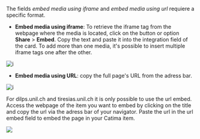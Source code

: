 The fields *embed media using iframe* and *embed media using url* requiere a specific format.

- **Embed media using iframe**: To retrieve the iframe tag from the webpage where the media is located, click on the button or option **Share** > **Embed**. Copy the text and paste it into the integration field of the card.
To add more than one media, it's possible to insert multiple iframe tags one after the other.

![i](assets/setup/embed_iframe.png)

- **Embed media using URL**: copy the full page's URL from the adress bar.

![i](assets/setup/embed_url.png)


For dilps.unil.ch and tiresias.unil.ch it is only possible to use the url embed. Access the webpage of the item you want to embed by clicking on the title and copy the url via the adress bar of your navigator. Paste the url in the url embed field to embed the page in your Catima item.

![](assets/data/dilps-url.png)

